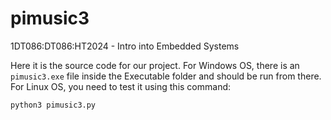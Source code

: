 # pimusic3
1DT086:DT086:HT2024 - Intro into Embedded Systems

Here it is the source code for our project. For Windows OS, there is an `pimusic3.exe` file inside the Executable folder and should be run from there. For Linux OS, you need to test it using this command:
```
python3 pimusic3.py
```
